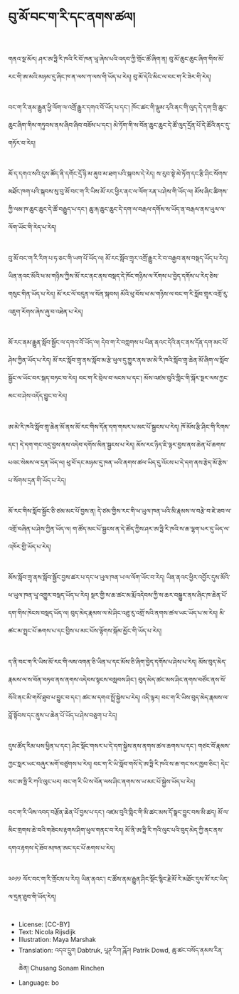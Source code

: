 # བུ་མོ་བང་ག་རི་དང་ནགས་ཚལ།

##
གནའ་སྔ་མོར། ཤར་ཨ་ཧྥི་རི་ཁའི་རི་བོ་ཁན་ཡཱ་ཞེས་པའི་འདབ་ཀྱི་གྲོང་ཚོ་ཞིག་ན། བུ་མོ་ཆུང་ཆུང་ཞིག་གིས་མོ་རང་གི་ཨ་མའི་མཉམ་དུ་ཞིང་ཁ་ན་ལས་ཀ་ལས་གི་ཡོད་པ་རེད། བུ་མོ་དེའི་མིང་ལ་བང་ག་རི་ཟེར་གི་རེད།

##
བང་ག་རི་ནམ་རྒྱུན་ཕྱི་ལོག་ལ་འགྲོ་རྒྱུར་དགའ་བོ་ཡོད་པ་དང་། ཁོང་ཚང་གི་ལྡུམ་རྭའི་ནང་གི་ལུད་དེ་དག་གྲི་ཆུང་ཆུང་ཞིག་གིས་གཏུབས་ནས་ཞིབ་ཞིབ་བཟོས་པ་དང་། མེ་ཏོག་གི་ས་བོན་ཆུང་ཆུང་དེ་ཚོ་ལུད་དྲོན་པོ་དེ་ཚོའི་ནང་དུ་གཏོར་བ་རེད།

##
མོ་ད་དགའ་སའི་དུས་ཚོད་ནི་དགོང་དྲོ་ཉི་མ་ནུབ་མ་ཐག་པའི་སྐབས་དེ་རེད། ས་རུབ་སྟེ་མེ་ཏོག་དང་རྩི་ཤིང་སོགས་མཐོང་ཁག་པའི་སྐབས་སུ་བུ་མོ་བང་ག་རི་ཡིས་མོ་རང་ཕྱིར་ནང་ལ་ལོག་རན་པ་ཤེས་གི་ཡོད་ལ། མོས་ཞིང་ཚིགས་ཀྱི་ལམ་ཁ་ཆུང་ཆུང་དེ་ཚོ་བརྒྱུད་པ་དང་། ཆུ་རྐ་ཆུང་ཆུང་དེ་དག་ལ་བརྒལ་དགོས་ས་ཡོད་ན་བརྒལ་ནས་ཡུལ་ལ་ལོག་ཡོང་གི་རེད་པ་རེད།

##
བུ་མོ་བང་ག་རི་རིག་པ་ཧ་ཅང་གི་ཡག་པོ་ཡོད་ལ། མོ་རང་སློབ་གྲྭར་འགྲོ་རྒྱུར་རེ་བ་བརྒྱབ་ནས་བསྡད་ཡོད་པ་རེད། ཡིན་ནའང་མོའི་ཕ་མ་གཉིས་ཀྱིས་མོ་རང་ནང་ནས་བསྡད་དེ་ཁོང་གཉིས་ལ་རོགས་པ་བྱེད་དགོས་པ་རེད་ཅེས་གསུང་གིན་ཡོད་པ་རེད། མོ་རང་ལོ་བདུན་ལ་སོན་སྐབས། མོའི་ཕུ་བོས་ཕ་མ་གཉིས་ལ་བང་ག་རི་སློབ་གྲྭར་འགྲོ་རུ་འཇུག་རོགས་ཞེས་ཞུ་བ་འཐེན་པ་རེད།

##
མོ་རང་ནམ་རྒྱུན་སློབ་སྦྱོང་ལ་དགའ་བོ་ཡོད་ལ། དེབ་ག་རེ་བཀླགས་པ་ཡིན་ནའང་དེའི་ནང་ནས་དོན་དག་མང་པོ་ཤེས་ཀྱིན་ཡོད་པ་རེད། མོ་རང་སློབ་གྲྭ་ནས་སློབ་མ་རྩེ་ཕུལ་དུ་གྱུར་ནས་ཨ་མེ་རི་ཁའི་སློབ་གྲྭ་ཆེན་མོ་ཞིག་ལ་སློབ་སྦྱོང་ལ་ཡོང་བར་སྐད་བཏང་བ་རེད། བང་ག་རི་བྲེལ་བ་ལངས་པ་དང་། མོས་འཛམ་བུའི་གླིང་གི་སྐོར་སྔར་ལས་ཀྱང་མང་བ་ཤེས་འདོད་བྱུང་བ་རེད།

##
ཨ་མེ་རི་ཁའི་སློབ་གྲྭ་ཆེན་མོ་ནས་མོ་རང་གིས་དོན་དག་གསར་པ་མང་པོ་སྦྱངས་པ་རེད། ཁོ་མོས་རྩི་ཤིང་གི་རིགས་དང་། དེ་དག་གང་འདྲ་བྱས་ནས་འདེབ་དགོས་མིན་སྦྱངས་པ་རེད། མོས་རང་ཉིད་ཇི་ལྟར་བྱས་ནས་ཆེན་པོ་ཆགས་པའང་སེམས་ལ་དྲན་ཡོད་ལ། ཕུ་བོ་དང་མཉམ་དུ་ཁན་ཡའི་ནགས་ཚལ་ཡིད་དུ་འོངས་པ་དེ་དག་ནས་རྩེད་མོ་རྩེས་པ་སོགས་དྲན་གི་ཡོད་པ་རེད།

##
མོ་རང་གིས་སློབ་སྦྱོང་ཅི་ཙམ་མང་པོ་བྱས་ན། དེ་ཙམ་གྱིས་རང་གི་ཕ་ཡུལ་ཁན་ཡའི་མི་རྣམས་ལ་བརྩེ་བ་ཇེ་ཟབ་ལ་འགྲོ་བཞིན་པ་ཤེས་ཀྱིན་ཡོད་ལ། ག་ཚོད་མང་པོ་སྦྱངས་ན་དེ་ཚོད་ཀྱིས་ཤར་ཨ་ཧྥི་རི་ཁའི་ས་ཆ་ལྷག་པར་དུ་ཡིད་ལ་འཁོར་གྱི་ཡོད་པ་རེད།

##
མོས་སློབ་གྲྭ་ནས་སློབ་སྦྱོང་བྱས་ཚར་པ་དང་ཕ་ཡུལ་ཁན་ཡ་ལ་ལོག་ཡོང་བ་རེད། ཡིན་ནའང་ཕྱིར་འབྱོར་དུས་མོའི་ཕ་ཡུལ་ཁན་ཡཱ་འགྱུར་བསྡད་ཡོད་པ་རེད། སྔར་གྱི་ས་ཆ་ཚང་མ་རྨོ་འདེབས་ཀྱི་ས་ཆར་བསྒྱུར་ནས་ཞིང་ཁ་ཆེན་པོ་དག་གིས་ཁེངས་བསྡད་ཡོད་ལ། བུད་མེད་རྣམས་ལ་མེ་ཤིང་འཐུ་རུ་འགྲོ་སའི་ནགས་ཚལ་ཡང་ཡོད་པ་མ་རེད། མི་ཚང་མ་སྤྲང་པོ་ཆགས་པ་དང་བྱིས་པ་མང་པོས་ལྟོགས་སྐོམ་མྱོང་གི་ཡོད་པ་རེད།

##
ད་ནི་བང་ག་རི་ཡིས་མོ་རང་གི་ལས་འགན་ཅི་ཡིན་པ་དང་མོས་ཅི་ཞིག་བྱེད་དགོས་པ་ཤེས་པ་རེད། མོས་བུད་མེད་རྣམས་ལ་ས་བོན་བཏབ་ནས་ནགས་འདེབས་སྟངས་བསླབས་ཤིང་། བུད་མེད་ཚང་མས་ཤིང་ནགས་བཙོང་ནས་སོ་སོའི་ནང་མི་གསོ་ཐུབ་པ་བྱུང་བ་དང་། ཚང་མ་དགའ་སྤྲོ་སྐྱེས་པ་རེད། འདི་ལྟར། བང་ག་རི་ཡིས་བུད་མེད་རྣམས་ལ་བློ་སྟོབས་དང་ནུས་པ་ཆེན་པོ་ཡོད་པ་ཤེས་བཅུག་པ་རེད།

##
དུས་ཚོད་རིམ་པས་ཕྱིན་པ་དང་། ཤིང་སྡོང་གསར་པ་དེ་དག་སྐྱེས་ནས་ནགས་ཚལ་ཆགས་པ་དང་། གཙང་བོ་རྣམས་ཀྱང་སླར་ཡང་བཞུར་མགོ་བཙུགས་པ་རེད། བང་ག་རི་ཡི་སློབ་གསོ་དེ་ཨ་ཧྥི་རི་ཁའི་ས་ཆ་གང་སར་ཁྱབ་ཅིང་། དེང་སང་ཨ་ཧྥི་རི་ཀའི་ལུང་པར། བང་ག་རི་ཡི་ས་བོན་ལས་ཤིང་ནགས་ས་ཡ་མང་པོ་སྐྱེས་ཡོད་པ་རེད།

##
བང་ག་རི་ཡིས་འབད་བརྩོན་ཆེན་པོ་བྱས་པ་དང་། འཛམ་བུའི་གླིང་གི་མི་ཚང་མས་དོ་སྣང་བྱུང་བས་མི་ཚད། མོ་ལ་མིང་གྲགས་ཆེ་བའི་གཟེངས་རྟགས་ཤིག་ཕུལ་གནང་བ་རེད། མོ་ནི་ཨ་ཧྥི་རི་ཀའི་ལུང་པའི་བུད་མེད་ཀྱི་ནང་ནས་དགའ་རྟགས་དེ་ཐོབ་མཁན་ཨང་དང་པོ་ཆགས་པ་རེད།

##
༢༠༡༡ ལོར་བང་ག་རི་གྲོངས་པ་རེད། ཡིན་ནའང་། ང་ཚོས་ནམ་རྒྱུན་ཤིང་སྡོང་སྙིང་རྗེ་མོ་རེ་མཐོང་དུས་མོ་རང་ཡིད་ལ་དྲན་ཐུབ་གི་ཡོད་རེད།

##
* License: [CC-BY]
* Text: Nicola Rijsdijk
* Illustration: Maya Marshak
* Translation: འདབ་དྲུག Dabtruk, པཱཊ་རིག་ཌཱོཌ། Patrik Dowd, ཆུ་ཚང་བསོད་ནམས་རིན་ཆེན། Chusang Sonam Rinchen
* Language: bo
